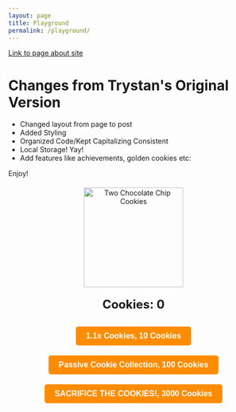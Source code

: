 ```yaml
---
layout: page
title: Playground
permalink: /playground/
---
```


[Link to page about site](https://nighthawkcoders.github.io/portfolio_2025/javascript/project/play)

# Changes from Trystan's Original Version
- Changed layout from page to post
- Added Styling
- Organized Code/Kept Capitalizing Consistent
- Local Storage! Yay!
- Add features like  achievements, golden cookies etc:

Enjoy!








<div style="text-align: center; margin-top: 20px;">
    <img src="https://upload.wikimedia.org/wikipedia/commons/f/f1/2ChocolateChipCookies.jpg" alt="Two Chocolate Chip Cookies" id="cookie" style="width: 200px; cursor: pointer; position: relative;"/>
    <p id="counter" style="font-size: 24px; font-weight: bold; margin: 20px 0;">Cookies: 0</p>
    <button id="multiplier" class="cookie-button">1.1x Cookies, 10 Cookies</button>
    <button id="passive" class="cookie-button">Passive Cookie Collection, 100 Cookies</button>
    <button id="sacrifice" class="cookie-button">SACRIFICE THE COOKIES!, 3000 Cookies</button>
    <p id="achievement" style="margin-top: 20px; font-size: 18px; font-weight: bold;"></p>
</div>

<style>
    .cookie-button {
        padding: 10px 20px !important;
        margin: 10px !important;
        font-size: 16px !important;
        font-weight: bold !important;
        color: #fff !important;
        background-color: #ff8c00 !important;
        border: none !important;
        border-radius: 5px !important;
        cursor: pointer !important;
        transition: background-color 0.3s ease !important;
    }
    .cookie-button:hover {
        background-color: #ffa500 !important;
    }
    #goldenCookie {
        display: none !important;
        position: absolute !important;
        top: -20px !important;
        left: 50% !important;
        transform: translateX(-50%) !important;
        width: 50px !important;
        cursor: pointer !important;
        z-index: 1000 !important;
    }
</style>

<script>
    let count = parseFloat(localStorage.getItem('count')) || 0;
    let bigMult = parseFloat(localStorage.getItem('bigMult')) || 1;
    let mult = parseFloat(localStorage.getItem('mult')) || 1;
    let passiveCount = parseFloat(localStorage.getItem('passiveCount')) || 0;
    let cost = parseFloat(localStorage.getItem('cost')) || 10;
    let cost1 = parseFloat(localStorage.getItem('cost1')) || 100;
    let cost2 = parseFloat(localStorage.getItem('cost2')) || 3000;

    const updateCounter = () => {
        document.getElementById("counter").innerText = `Cookies: ${Math.ceil(count)}`;
        localStorage.setItem('count', count);
    };



    const checkAchievements = () => {
        const achievement = document.getElementById("achievement");
        if (count >= 100 && !localStorage.getItem('achievement1')) {
            achievement.innerText = "Achievement Unlocked: 100 Cookies!";
            localStorage.setItem('achievement1', true);
            setTimeout(() => achievement.innerText = "", 3000);
        }
        if (count >= 500 && !localStorage.getItem('achievement2')) {
            achievement.innerText = "Achievement Unlocked: 500 Cookies!";
            localStorage.setItem('achievement2', true);
            setTimeout(() => achievement.innerText = "", 3000);
        }
        if (count >= 1000 && !localStorage.getItem('achievement3')) {
            achievement.innerText = "Achievement Unlocked: 1000 Cookies!";
            localStorage.setItem('achievement3', true);
            setTimeout(() => achievement.innerText = "", 3000);
        }
    };

    document.getElementById("cookie").addEventListener("click", function() {
        count += 1 * mult * bigMult;
        updateCounter();
        checkAchievements();
        showClickAnimation();
    });

    const multButton = document.getElementById("multiplier");
    multButton.addEventListener("click", function() {
        if (count >= cost) {
            count = Math.floor(count - cost);
            cost = cost * 1.5;
            mult = mult * 1.1;
            multButton.innerText = `1.1x Cookies, ${Math.ceil(cost)} Cookies`;
            updateCounter();
            localStorage.setItem('cost', cost);
            localStorage.setItem('mult', mult);
        }
    });

    const passiveButton = document.getElementById("passive");
    passiveButton.addEventListener("click", function() {
        if (count >= cost1) {
            count = Math.floor(count - cost1);
            passiveCount += 1;
            cost1 = cost1 * 1.5;
            passiveButton.innerText = `Passive Cookie Collection, ${Math.ceil(cost1)} Cookies`;
            updateCounter();
            localStorage.setItem('cost1', cost1);
            localStorage.setItem('passiveCount', passiveCount);
        }
    });

    const sacrificeButton = document.getElementById("sacrifice");
    sacrificeButton.addEventListener("click", function() {
        if (count >= cost2) {
            count = 0;
            cost = 10;
            cost1 = 100;
            passiveCount = 0;
            mult = 1;
            bigMult = bigMult * 1.8;
            cost2 = cost2 * 2;
            multButton.innerText = `1.1x Cookies, ${Math.ceil(cost)} Cookies`;
            passiveButton.innerText = `Passive Cookie Collection, ${Math.ceil(cost1)} Cookies`;
            sacrificeButton.innerText = `SACRIFICE THE COOKIES!, ${Math.ceil(cost2)} Cookies`;
            updateCounter();
            localStorage.clear();
        }
    });

    const showClickAnimation = () => {
        const cookie = document.getElementById("cookie");
        cookie.style.transform = "scale(0.9)";
        setTimeout(() => cookie.style.transform = "scale(1)", 100);
    };

    const goldenCookie = document.createElement('img');
    goldenCookie.src = 'https://upload.wikimedia.org/wikipedia/commons/8/89/Gold_Star_%28Yellow%29.png';
    goldenCookie.id = 'goldenCookie';
    document.querySelector('div').appendChild(goldenCookie);

    const showGoldenCookie = () => {
        if (Math.random() < 0.99) {  // 40% chance to show golden cookie
            goldenCookie.style.display = 'block';
            setTimeout(() => goldenCookie.style.display = 'none', 5000);
        }
    };

    goldenCookie.addEventListener("click", function() {
        count += 500;
        updateCounter();
        goldenCookie.style.display = 'none';
    });

    setInterval(function() {
        count += passiveCount * bigMult;
        updateCounter();
        showGoldenCookie();
    }, 1000);
</script>


